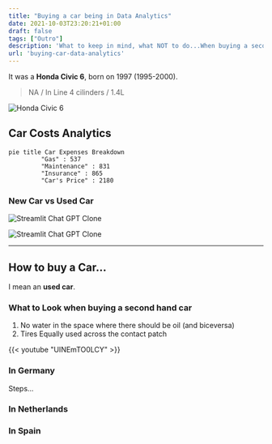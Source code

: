 ```yaml
---
title: "Buying a car being in Data Analytics"
date: 2021-10-03T23:20:21+01:00
draft: false
tags: ["Outro"]
description: 'What to keep in mind, what NOT to do...When buying a second hand car. The data behind a Civic 6.'
url: 'buying-car-data-analytics'
---
```


It was a **Honda Civic 6**, born on 1997 (1995-2000).

> NA / In Line 4 cilinders / 1.4L

![Honda Civic 6](/blog_img/outro/honda-road.jpg)

## Car Costs Analytics


```mermaid
pie title Car Expenses Breakdown
         "Gas" : 537
         "Maintenance" : 831
         "Insurance" : 865
         "Car's Price" : 2180
```

### New Car vs Used Car


![Streamlit Chat GPT Clone](/blog_img/data-experiments/Car_initial.JPG)

![Streamlit Chat GPT Clone](/blog_img/data-experiments/Car_after.JPG)

---

## How to buy a Car...

I mean an **used car**.

### What to Look when buying a second hand car

1. No water in the space where there should be oil (and biceversa)
2. Tires Equally used across the contact patch

<!-- 
https://www.youtube.com/watch?v=UINEmTO0LCY
 -->

{{< youtube "UINEmTO0LCY" >}}


### In Germany

Steps...

### In Netherlands

### In Spain